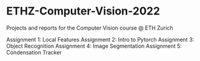 # ETHZ-Computer-Vision-2022
Projects and reports for the Computer Vision course @ ETH Zurich

Assignment 1: Local Features
Assignment 2: Intro to Pytorch
Assignment 3: Object Recognition
Assignment 4: Image Segmentation
Assignment 5: Condensation Tracker
